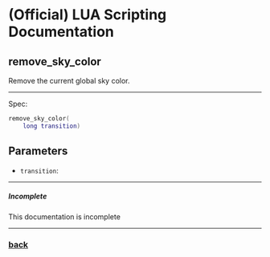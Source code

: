 
# (Official) LUA Scripting Documentation

## remove_sky_color

Remove the current global sky color.

___

Spec:

```lua
remove_sky_color(
	long transition)
```

## Parameters

- `transition`: 

___

##### Incomplete

This documentation is incomplete

___

### [back](../other)
